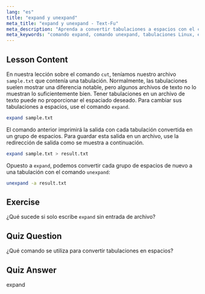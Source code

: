 ```yaml
---
lang: "es"
title: "expand y unexpand"
meta_title: "expand y unexpand - Text-Fu"
meta_description: "Aprenda a convertir tabulaciones a espacios con el comando `expand` y espacios a tabulaciones con `unexpand`. Mejore el formato de archivos de texto con este tutorial de Linux."
meta_keywords: "comando expand, comando unexpand, tabulaciones Linux, espacios Linux, formato de texto, tutorial Linux, Linux para principiantes, guía Linux"
---
```


## Lesson Content

En nuestra lección sobre el comando `cut`, teníamos nuestro archivo `sample.txt` que contenía una tabulación. Normalmente, las tabulaciones suelen mostrar una diferencia notable, pero algunos archivos de texto no lo muestran lo suficientemente bien. Tener tabulaciones en un archivo de texto puede no proporcionar el espaciado deseado. Para cambiar sus tabulaciones a espacios, use el comando `expand`.

```bash
expand sample.txt
```

El comando anterior imprimirá la salida con cada tabulación convertida en un grupo de espacios. Para guardar esta salida en un archivo, use la redirección de salida como se muestra a continuación.

```bash
expand sample.txt > result.txt
```

Opuesto a `expand`, podemos convertir cada grupo de espacios de nuevo a una tabulación con el comando `unexpand`:

```bash
unexpand -a result.txt
```

## Exercise

¿Qué sucede si solo escribe `expand` sin entrada de archivo?

## Quiz Question

¿Qué comando se utiliza para convertir tabulaciones en espacios?

## Quiz Answer

expand

